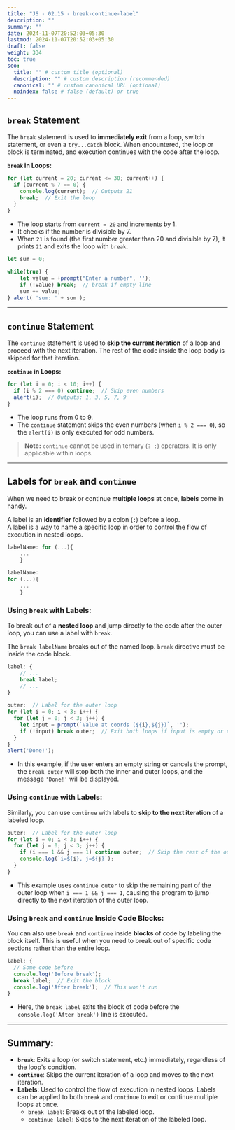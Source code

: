 ```yaml
---
title: "JS - 02.15 - break-continue-label"
description: ""
summary: ""
date: 2024-11-07T20:52:03+05:30
lastmod: 2024-11-07T20:52:03+05:30
draft: false
weight: 334
toc: true
seo:
  title: "" # custom title (optional)
  description: "" # custom description (recommended)
  canonical: "" # custom canonical URL (optional)
  noindex: false # false (default) or true
---
```



## **`break` Statement**

The `break` statement is used to **immediately exit** from a loop, switch statement, or even a `try...catch` block. When encountered, the loop or block is terminated, and execution continues with the code after the loop.

**`break` in Loops:**
```js
for (let current = 20; current <= 30; current++) {
  if (current % 7 == 0) {
    console.log(current);  // Outputs 21
    break;  // Exit the loop
  }
}
```
- The loop starts from `current = 20` and increments by 1.
- It checks if the number is divisible by 7.
- When `21` is found (the first number greater than 20 and divisible by 7), it prints `21` and exits the loop with `break`.

```js
let sum = 0;

while(true) {
	let value = +prompt("Enter a number", '');
	if (!value) break;  // break if empty line
	sum += value;
} alert( 'sum: ' + sum );
```

---

## **`continue` Statement**

The `continue` statement is used to **skip the current iteration** of a loop and proceed with the next iteration. The rest of the code inside the loop body is skipped for that iteration.

**`continue` in Loops:**
```js
for (let i = 0; i < 10; i++) {
  if (i % 2 === 0) continue;  // Skip even numbers
  alert(i);  // Outputs: 1, 3, 5, 7, 9
}
```
- The loop runs from 0 to 9.
- The `continue` statement skips the even numbers (when `i % 2 === 0`), so the `alert(i)` is only executed for odd numbers.

> **Note:** `continue` cannot be used in ternary (`? :`) operators. It is only applicable within loops.

---

## **Labels for `break` and `continue`**

When we need to break or continue **multiple loops** at once, **labels** come in handy.

A label is an **identifier** followed by a colon (`:`) before a loop.   
A label is a way to name a specific loop in order to control the flow of execution in nested loops.  

```js
labelName: for (...){
	...
	}

labelName:
for (...){
	...
	}
```


### **Using `break` with Labels:**

To break out of a **nested loop** and jump directly to the code after the outer loop, you can use a label with `break`.

The `break labelName` breaks out of the named loop.
`break` directive must be inside the code block.

```js
label: {
	// ...
	break label; 
	// ...
}
```

```js
outer:  // Label for the outer loop
for (let i = 0; i < 3; i++) {
  for (let j = 0; j < 3; j++) {
    let input = prompt(`Value at coords (${i},${j})`, '');
    if (!input) break outer;  // Exit both loops if input is empty or canceled
  }
}
alert('Done!');
```

- In this example, if the user enters an empty string or cancels the prompt, the `break outer` will stop both the inner and outer loops, and the message `'Done!'` will be displayed.

### **Using `continue` with Labels:**

Similarly, you can use `continue` with labels to **skip to the next iteration** of a labeled loop.

```js
outer:  // Label for the outer loop
for (let i = 0; i < 3; i++) {
  for (let j = 0; j < 3; j++) {
    if (i === 1 && j === 1) continue outer;  // Skip the rest of the outer loop for i = 1, j = 1
    console.log(`i=${i}, j=${j}`);
  }
}
```

- This example uses `continue outer` to skip the remaining part of the outer loop when `i === 1 && j === 1`, causing the program to jump directly to the next iteration of the outer loop.

### **Using `break` and `continue` Inside Code Blocks:**

You can also use `break` and `continue` inside **blocks** of code by labeling the block itself. This is useful when you need to break out of specific code sections rather than the entire loop.

```js
label: {
  // Some code before
  console.log('Before break');
  break label;  // Exit the block
  console.log('After break');  // This won't run
}
```

- Here, the `break label` exits the block of code before the `console.log('After break')` line is executed.

---

## **Summary:**

- **`break`**: Exits a loop (or switch statement, etc.) immediately, regardless of the loop's condition.
- **`continue`**: Skips the current iteration of a loop and moves to the next iteration.
- **Labels**: Used to control the flow of execution in nested loops. Labels can be applied to both `break` and `continue` to exit or continue multiple loops at once.
  - `break label`: Breaks out of the labeled loop.
  - `continue label`: Skips to the next iteration of the labeled loop.
